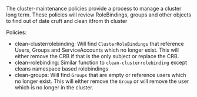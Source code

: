 The cluster-maintenance policies provide a process to manage a cluster long term. 
These policies will review RoleBindings, groups and other objects to find out of date cruft and clean itfrom th cluster

Policies:
  - clean-clusterrolebinding: Will find `ClusterRoleBindings` that reference Users, Groups and ServiceAccounts which no longer exist.  This will either remove the CRB if that is the only subject or replace the CRB.
  - clean-rolebinding: Similar function to `clean-clusterrolebinding` except cleans namespace based rolebindings
  - clean-groups: Will find `Groups` that are empty or reference users which no longer exist.  This will either remove the `Group` or will remove the user which is no longer in the cluster.
